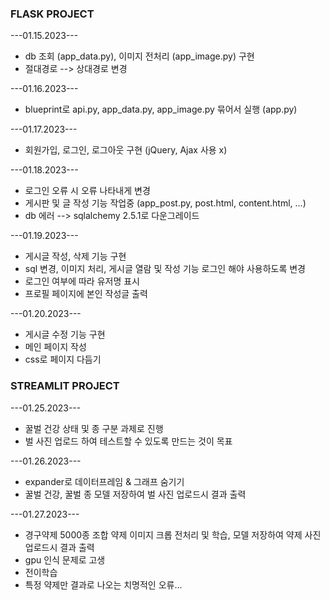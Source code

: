 ### FLASK PROJECT
---01.15.2023---
* db 조회 (app_data.py), 이미지 전처리 (app_image.py) 구현
* 절대경로 --> 상대경로 변경

---01.16.2023---
* blueprint로 api.py, app_data.py, app_image.py 묶어서 실행 (app.py)

---01.17.2023---
* 회원가입, 로그인, 로그아웃 구현 (jQuery, Ajax 사용 x)

---01.18.2023---
* 로그인 오류 시 오류 나타내게 변경
* 게시판 및 글 작성 기능 작업중 (app_post.py, post.html, content.html, ...)
* db 에러 --> sqlalchemy 2.5.1로 다운그레이드

---01.19.2023---
* 게시글 작성, 삭제 기능 구현
* sql 변경, 이미지 처리, 게시글 열람 및 작성 기능 로그인 해야 사용하도록 변경
* 로그인 여부에 따라 유저명 표시
* 프로필 페이지에 본인 작성글 출력

---01.20.2023---
* 게시글 수정 기능 구현
* 메인 페이지 작성
* css로 페이지 다듬기

### STREAMLIT PROJECT
---01.25.2023---
* 꿀벌 건강 상태 및 종 구분 과제로 진행
* 벌 사진 업로드 하여 테스트할 수 있도록 만드는 것이 목표

---01.26.2023---
* expander로 데이터프레임 & 그래프 숨기기
* 꿀벌 건강, 꿀벌 종 모델 저장하여 벌 사진 업로드시 결과 출력

---01.27.2023---
* 경구약제 5000종 조합 약제 이미지 크롭 전처리 및 학습, 모델 저장하여 약제 사진 업로드시 결과 출력
* gpu 인식 문제로 고생
* 전이학습
* 특정 약제만 결과로 나오는 치명적인 오류...
